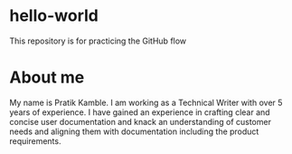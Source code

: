 # hello-world
This repository is for practicing the GitHub flow

# About me
My name is Pratik Kamble. I am working as a Technical Writer with over 5 years of experience.
I have gained an experience in crafting clear and concise user documentation and knack an understanding of customer needs and aligning them with documentation including the product requirements.
